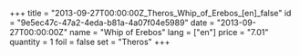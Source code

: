 +++
title = "2013-09-27T00:00:00Z_Theros_Whip_of_Erebos_[en]_false"
id = "9e5ec47c-47a2-4eda-b81a-4a07f04e5989"
date = "2013-09-27T00:00:00Z"
name = "Whip of Erebos"
lang = ["en"]
price = "7.01"
quantity = 1
foil = false
set = "Theros"
+++

